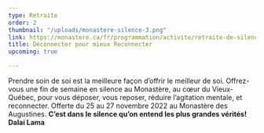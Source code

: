 ```yaml
---
type: Retraite
order: 2
thumbnail: "/uploads/monastere-silence-3.png"
link: https://monastere.ca/fr/programmation/activite/retraite-de-silence-deconnecter-pour-mieux-reconnecter-635?calendrier=%2Ffr%2Fprogrammation%2Fagenda-des-evenements-6%2F2022%2F03
title: Déconnecter pour mieux Reconnecter
upcoming: true

---
```

Prendre soin de soi est la meilleure façon d’offrir le meilleur de soi. Offrez-vous une fin de semaine en silence au Monastère, au cœur du Vieux-Québec, pour vous déposer, vous reposer, réduire l’agitation mentale, et reconnecter. Offerte du 25 au 27 novembre 2022 au Monastère des Augustines. **C’est dans le silence qu’on entend les plus grandes vérités! Dalai Lama**